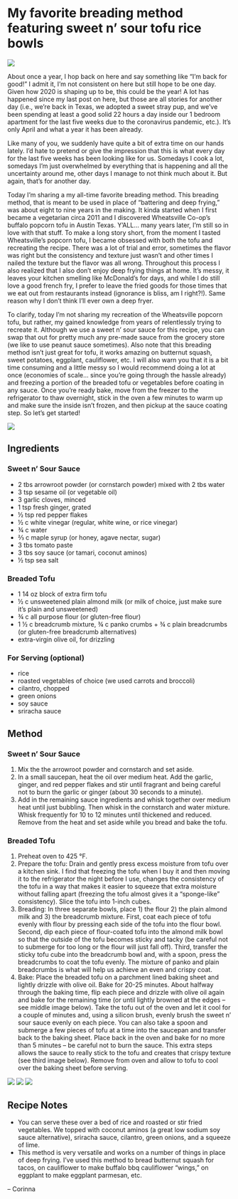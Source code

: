 
[^url]: sweet-and-sour-tofu

# My favorite breading method featuring sweet n’ sour tofu rice bowls

![](./TofuHeader.jpeg)

About once a year, I hop back on here and say something like “I’m back for good!” I admit it, I’m not consistent on here but still hope to be one day. Given how 2020 is shaping up to be, this could be the year! A lot has happened since my last post on here, but those are all stories for another day (i.e., we’re back in Texas, we adopted a sweet stray pup, and we’ve been spending at least a good solid 22 hours a day inside our 1 bedroom apartment for the last five weeks due to the coronavirus pandemic, etc.). It’s only April and what a year it has been already.

Like many of you, we suddenly have quite a bit of extra time on our hands lately. I’d hate to pretend or give the impression that this is what every day for the last five weeks has been looking like for us. Somedays I cook a lot, somedays I’m just overwhelmed by everything that is happening and all the uncertainty around me, other days I manage to not think much about it. But again, that’s for another day.

Today I’m sharing a my all-time favorite breading method. This breading method, that is meant to be used in place of “battering and deep frying,” was about eight to nine years in the making. It kinda started when I first became a vegetarian circa 2011 and I discovered Wheatsville Co-op’s buffalo popcorn tofu in Austin Texas. Y’ALL… many years later, I’m still so in love with that stuff. To make a long story short, from the moment I tasted Wheatsville’s popcorn tofu, I became obsessed with both the tofu and recreating the recipe. There was a lot of trial and error, sometimes the flavor was right but the consistency and texture just wasn’t and other times I nailed the texture but the flavor was all wrong. Throughout this process I also realized that I also don’t enjoy deep frying things at home. It’s messy, it leaves your kitchen smelling like McDonald’s for days, and while I do still love a good french fry, I prefer to leave the fried goods for those times that we eat out from restaurants instead (ignorance is bliss, am I right?!). Same reason why I don’t think I’ll ever own a deep fryer.

To clarify, today I’m not sharing my recreation of the Wheatsville popcorn tofu, but rather, my gained knowledge from years of relentlessly trying to recreate it. Although we use a sweet n’ sour sauce for this recipe, you can swap that out for pretty much any pre-made sauce from the grocery store (we like to use peanut sauce sometimes). Also note that this breading method isn’t just great for tofu, it works amazing on butternut squash, sweet potatoes, eggplant, cauliflower, etc. I will also warn you that it is a bit time consuming and a little messy so I would recommend doing a lot at once (economies of scale… since you’re going through the hassle already) and freezing a portion of the breaded tofu or vegetables before coating in any sauce. Once you’re ready bake, move from the freezer to the refrigerator to thaw overnight, stick in the oven a few minutes to warm up and make sure the inside isn’t frozen, and then pickup at the sauce coating step. So let’s get started!

![](./TofuPlates.jpeg)

## Ingredients

### Sweet n’ Sour Sauce 
- 2 tbs arrowroot powder (or cornstarch powder) mixed with 2 tbs water
- 3 tsp sesame oil (or vegetable oil)
- 3 garlic cloves, minced
- 1 tsp fresh ginger, grated
- ½ tsp red pepper flakes
- ½ c white vinegar (regular, white wine, or rice vinegar)
- ¾ c water
- ⅔ c maple syrup (or honey, agave nectar, sugar)
- 3 tbs tomato paste
- 3 tbs soy sauce (or tamari, coconut aminos)
- ½ tsp sea salt


### Breaded Tofu
- 1 14 oz block of extra firm tofu
- ½ c unsweetened plain almond milk (or milk of choice, just make sure it’s plain and unsweetened)
- ¾ c all purpose flour (or gluten-free flour)
- 1 ½ c breadcrumb mixture, ¾ c panko crumbs + ¾ c plain breadcrumbs (or gluten-free breadcrumb alternatives)
- extra-virgin olive oil, for drizzling

### For Serving (optional)
- rice
- roasted vegetables of choice (we used carrots and broccoli)
- cilantro, chopped
- green onions
- soy sauce
- sriracha sauce

## Method

### Sweet n’ Sour Sauce 

1. Mix the the arrowroot powder and cornstarch and set aside.
2. In a small saucepan, heat the oil over medium heat. Add the garlic, ginger, and red pepper flakes and stir until fragrant and being careful not to burn the garlic or ginger (about 30 seconds to a minute).
3. Add in the remaining sauce ingredients and whisk together over medium heat until just bubbling. Then whisk in the cornstarch and water mixture. Whisk frequently for 10 to 12 minutes until thickened and reduced. Remove from the heat and set aside while you bread and bake the tofu.

### Breaded Tofu
1. Preheat oven to 425 °F.
2. Prepare the tofu: Drain and gently press excess moisture from tofu over a kitchen sink. I find that freezing the tofu when I buy it and then moving it to the refrigerator the night before I use, changes the consistency of the tofu  in a way that makes it easier to squeeze that extra moisture without falling apart (freezing the tofu almost gives it a “sponge-like” consistency). Slice the tofu into 1-inch cubes.
3. Breading: In three separate bowls, place 1) the flour 2) the plain almond milk and 3) the breadcrumb mixture. First, coat each piece of tofu evenly with flour by pressing each side of the tofu into the flour bowl. Second, dip each piece of flour-coated tofu into the almond milk bowl so that the outside of the tofu becomes sticky and tacky (be careful not to submerge for too long or the flour will just fall off). Third, transfer the sticky tofu cube into the breadcrumb bowl and, with a spoon, press the breadcrumbs to coat the tofu evenly. The mixture of panko and plain breadcrumbs is what will help us achieve an even and crispy coat.
4. Bake: Place the breaded tofu on a parchment lined baking sheet and lightly drizzle with olive oil. Bake for 20-25 minutes. About halfway through the baking time, flip each piece and drizzle with olive oil again and bake for the remaining time (or until lightly browned at the edges – see middle image below). Take the tofu out of the oven and let it cool for a couple of minutes and, using a silicon brush, evenly brush the sweet n’ sour sauce evenly on each piece. You can also take a spoon and submerge a few pieces of tofu at a time into the saucepan and transfer back to the baking sheet. Place back in the oven and bake for no more than 5 minutes – be careful not to burn the sauce. This extra steps allows the sauce to really stick to the tofu and creates that crispy texture (see third image below). Remove from oven and allow to tofu to cool over the baking sheet before serving.


![](./Tofu1.jpeg)
![](./Tofu2.jpeg)
![](./Tofu3.jpeg)


## Recipe Notes
- You can serve these over a bed of rice and roasted or stir fried vegetables. We topped with coconut aminos (a great  low sodium soy sauce alternative), sriracha sauce, cilantro, green onions, and a squeeze of lime.
- This method is very versatile and works on a number of things in place of deep frying. I’ve used this method to bread butternut squash for tacos, on cauliflower to make buffalo bbq cauliflower “wings,” on eggplant to make eggplant parmesan, etc.

 – Corinna

